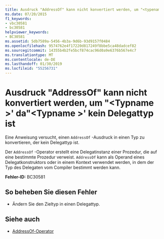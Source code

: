 ```yaml
---
title: Ausdruck "AddressOf" kann nicht konvertiert werden, um "<typename>"da"<typename>' kein Delegattyp ist
ms.date: 07/20/2015
f1_keywords:
- vbc30581
- bc30581
helpviewer_keywords:
- BC30581
ms.assetid: 5db7589a-5456-4b3a-9d6b-93d9157f0484
ms.openlocfilehash: 9574762e4f17220d817249f8bbe5ca48dadcef82
ms.sourcegitcommit: 14355b4b2fe5bcf874cac96d0a9e6376b567e4c7
ms.translationtype: MT
ms.contentlocale: de-DE
ms.lasthandoff: 01/30/2019
ms.locfileid: "55256731"
---
```

# <a name="addressof-expression-cannot-be-converted-to-typename-because-typename-is-not-a-delegate-type"></a>Ausdruck "AddressOf" kann nicht konvertiert werden, um "\<Typname >' da"\<Typname >' kein Delegattyp ist
Eine Anweisung versucht, einen `AddressOf` -Ausdruck in einen Typ zu konvertieren, der kein Delegattyp ist.  
  
 Der `AddressOf` -Operator erstellt eine Delegatinstanz einer Prozedur, die auf eine bestimmte Prozedur verweist. `AddressOf` kann als Operand eines Delegatkonstruktors oder in einem Kontext verwendet werden, in dem der Typ des Delegaten vom Compiler bestimmt werden kann.  
  
 **Fehler-ID:** BC30581  
  
## <a name="to-correct-this-error"></a>So beheben Sie diesen Fehler  
  
-   Ändern Sie den Zieltyp in einen Delegattyp.  
  
## <a name="see-also"></a>Siehe auch
- [AddressOf-Operator](../../visual-basic/language-reference/operators/addressof-operator.md)

